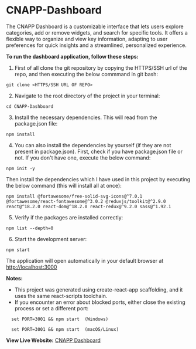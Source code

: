 # CNAPP-Dashboard
The CNAPP Dashboard is a customizable interface that lets users explore categories, add or remove widgets, and search for specific tools. It offers a flexible way to organize and view key information, adapting to user preferences for quick insights and a streamlined, personalized experience.

**To run the dashboard application, follow these steps:**
1. First of all clone the git repository by copying the HTTPS/SSH url of the repo, and then executing the below commmand in git bash:
```
git clone <HTTPS/SSH URL OF REPO>
```
2. Navigate to the root directory of the project in your terminal:
```
cd CNAPP-Dashboard
```
3. Install the necessary dependencies. This will read from the package.json file:
```
npm install
```
4. You can also install the dependencies by yourself (if they are not present in package.json). First, check if you have package.json file or not. If you don't have one, execute the below command:
```
npm init -y
```
Then install the dependencies which I have used in this project by executing the below command (this will install all at once):
```
npm install @fortawesome/free-solid-svg-icons@^7.0.1 @fortawesome/react-fontawesome@^3.0.2 @reduxjs/toolkit@^2.9.0 react@^18.2.0 react-dom@^18.2.0 react-redux@^9.2.0 sass@^1.92.1
```
5. Verify if the packages are installed correctly:
```
npm list --depth=0
```
6. Start the development server:
```
npm start
```
The application will open automatically in your default browser at [http://localhost:3000](http://localhost:3000)

**Notes:**
- This project was generated using create-react-app scaffolding, and it uses the same react-scripts toolchain.
- If you encounter an error about blocked ports, either close the existing process or set a different port:
```
  set PORT=3001 && npm start  (Windows)
```
```
  set PORT=3001 && npm start  (macOS/Linux)
```

**View Live Website:** [CNAPP Dashboard](https://cnapp-dashboard-tamojit-roy.netlify.app/)